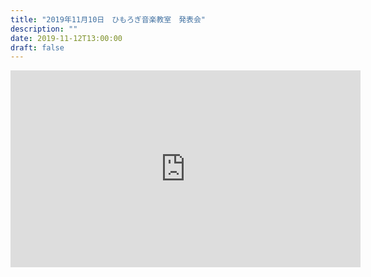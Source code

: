 ```yaml
---
title: "2019年11月10日　ひもろぎ音楽教室　発表会"
description: ""
date: 2019-11-12T13:00:00
draft: false
---
```





<iframe width="560" height="315" 
        src="https://www.youtube.com/embed/3Ml6EQc5t6Q" 
        title="YouTube video player" 
        frameborder="0" 
        allow="accelerometer; autoplay; clipboard-write; encrypted-media; gyroscope; picture-in-picture" 
        allowfullscreen>
</iframe>
